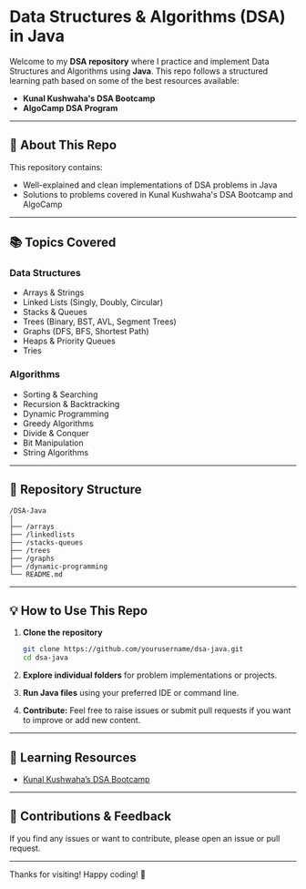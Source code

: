 # Data Structures & Algorithms (DSA) in Java

Welcome to my **DSA repository** where I practice and implement Data Structures and Algorithms using **Java**. This repo follows a structured learning path based on some of the best resources available:

* **Kunal Kushwaha's DSA Bootcamp**
* **AlgoCamp DSA Program**
---

## 🚀 About This Repo

This repository contains:

* Well-explained and clean implementations of DSA problems in Java
* Solutions to problems covered in Kunal Kushwaha's DSA Bootcamp and AlgoCamp
---

## 📚 Topics Covered

### Data Structures

* Arrays & Strings
* Linked Lists (Singly, Doubly, Circular)
* Stacks & Queues
* Trees (Binary, BST, AVL, Segment Trees)
* Graphs (DFS, BFS, Shortest Path)
* Heaps & Priority Queues
* Tries

### Algorithms

* Sorting & Searching
* Recursion & Backtracking
* Dynamic Programming
* Greedy Algorithms
* Divide & Conquer
* Bit Manipulation
* String Algorithms
---

## 📂 Repository Structure

```
/DSA-Java
│
├── /arrays
├── /linkedlists
├── /stacks-queues
├── /trees
├── /graphs
├── /dynamic-programming
└── README.md
```

---

## 💡 How to Use This Repo

1. **Clone the repository**

   ```bash
   git clone https://github.com/yourusername/dsa-java.git
   cd dsa-java
   ```

2. **Explore individual folders** for problem implementations or projects.

3. **Run Java files** using your preferred IDE or command line.

4. **Contribute:** Feel free to raise issues or submit pull requests if you want to improve or add new content.

---

## 📖 Learning Resources

* [Kunal Kushwaha’s DSA Bootcamp](https://www.youtube.com/playlist?list=PL9gnSGHSqcnr_DxHsP7AW9ftq0AtAyYqJ)
---

## 🤝 Contributions & Feedback

If you find any issues or want to contribute, please open an issue or pull request.

---

Thanks for visiting! Happy coding! 🚀


